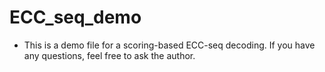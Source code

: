 # ECC_seq_demo
- This is a demo file for a scoring-based ECC-seq decoding. If you have any questions, feel free to ask the author.

